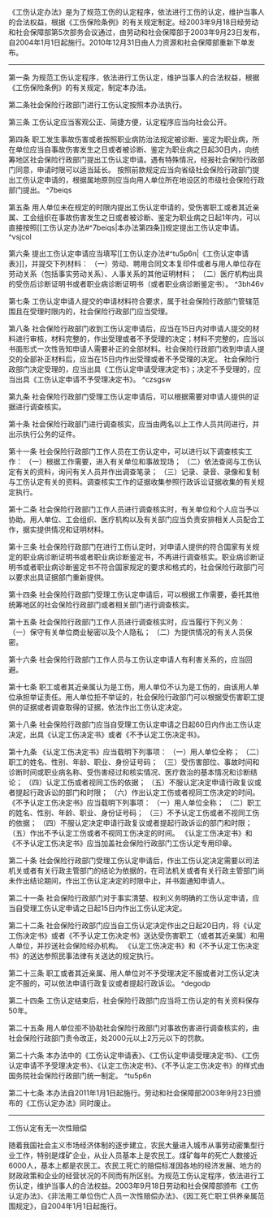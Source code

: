 《工伤认定办法》是为了规范工伤的认定程序，依法进行工伤的认定，维护当事人的合法权益，根据《工伤保险条例》的有关规定制定。经2003年9月18日经劳动和社会保障部第5次部务会议通过，由劳动和社会保障部于2003年9月23日发布，自2004年1月1日起施行。2010年12月31日由人力资源和社会保障部重新下单发布。
___
第一条 为规范工伤认定程序，依法进行工伤认定，维护当事人的合法权益，根据《工伤保险条例》的有关规定，制定本办法。

第二条社会保险行政部门进行工伤认定按照本办法执行。

第三条 工伤认定应当客观公正、简捷方便，认定程序应当向社会公开。

第四条 职工发生事故伤害或者按照职业病防治法规定被诊断、鉴定为职业病，所在单位应当自事故伤害发生之日或者被诊断、鉴定为职业病之日起30日内，向统筹地区社会保险行政部门提出工伤认定申请。遇有特殊情况，经报社会保险行政部门同意，申请时限可以适当延长。
按照前款规定应当向省级社会保险行政部门提出工伤认定申请的，根据属地原则应当向用人单位所在地设区的市级社会保险行政部门提出。 ^7beiqs

第五条 用人单位未在规定的时限内提出工伤认定申请的，受伤害职工或者其近亲属、工会组织在事故伤害发生之日或者被诊断、鉴定为职业病之日起1年内，可以直接按照[[工伤认定办法#^7beiqs|本办法第四条]]规定提出工伤认定申请。 ^vsjcol

第六条 提出工伤认定申请应当填写[[工伤认定办法#^tu5p6n|《工伤认定申请表》]]，并提交下列材料：
（一）劳动、聘用合同文本复印件或者与用人单位存在劳动关系（包括事实劳动关系）、人事关系的其他证明材料；
（二）医疗机构出具的受伤后诊断证明书或者职业病诊断证明书（或者职业病诊断鉴定书）。 ^3bh46v

第七条 工伤认定申请人提交的申请材料符合要求，属于社会保险行政部门管辖范围且在受理时限内的，社会保险行政部门应当受理。

第八条 社会保险行政部门收到工伤认定申请后，应当在15日内对申请人提交的材料进行审核，材料完整的，作出受理或者不予受理的决定；材料不完整的，应当以书面形式一次性告知申请人需要补正的全部材料。社会保险行政部门收到申请人提交的全部补正材料后，应当在15日内作出受理或者不予受理的决定。
社会保险行政部门决定受理的，应当出具《工伤认定申请受理决定书》；决定不予受理的，应当出具《工伤认定申请不予受理决定书》。 ^czsgsw

第九条 社会保险行政部门受理工伤认定申请后，可以根据需要对申请人提供的证据进行调查核实。

第十条 社会保险行政部门进行调查核实，应当由两名以上工作人员共同进行，并出示执行公务的证件。

第十一条 社会保险行政部门工作人员在工伤认定中，可以进行以下调查核实工作：
（一）根据工作需要，进入有关单位和事故现场；
（二）依法查阅与工伤认定有关的资料，询问有关人员并作出调查笔录；
（三）记录、录音、录像和复制与工伤认定有关的资料。调查核实工作的证据收集参照行政诉讼证据收集的有关规定执行。

第十二条 社会保险行政部门工作人员进行调查核实时，有关单位和个人应当予以协助。用人单位、工会组织、医疗机构以及有关部门应当负责安排相关人员配合工作，据实提供情况和证明材料。

第十三条 社会保险行政部门在进行工伤认定时，对申请人提供的符合国家有关规定的职业病诊断证明书或者职业病诊断鉴定书，不再进行调查核实。职业病诊断证明书或者职业病诊断鉴定书不符合国家规定的要求和格式的，社会保险行政部门可以要求出具证据部门重新提供。

第十四条 社会保险行政部门受理工伤认定申请后，可以根据工作需要，委托其他统筹地区的社会保险行政部门或者相关部门进行调查核实。

第十五条 社会保险行政部门工作人员进行调查核实时，应当履行下列义务：
（一）保守有关单位商业秘密以及个人隐私；
（二）为提供情况的有关人员保密。

第十六条 社会保险行政部门工作人员与工伤认定申请人有利害关系的，应当回避。

第十七条 职工或者其近亲属认为是工伤，用人单位不认为是工伤的，由该用人单位承担举证责任。用人单位拒不举证的，社会保险行政部门可以根据受伤害职工提供的证据或者调查取得的证据，依法作出工伤认定决定。

第十八条 社会保险行政部门应当自受理工伤认定申请之日起60日内作出工伤认定决定，出具《认定工伤决定书》或者《不予认定工伤决定书》。

第十九条 《认定工伤决定书》应当载明下列事项：
（一）用人单位全称；
（二）职工的姓名、性别、年龄、职业、身份证号码；
（三）受伤害部位、事故时间和诊断时间或职业病名称、受伤害经过和核实情况、医疗救治的基本情况和诊断结论；
（四）认定工伤或者视同工伤的依据；
（五）不服认定决定申请行政复议或者提起行政诉讼的部门和时限；
（六）作出认定工伤或者视同工伤决定的时间。
《不予认定工伤决定书》应当载明下列事项：
（一）用人单位全称；
（二）职工的姓名、性别、年龄、职业、身份证号码；
（三）不予认定工伤或者不视同工伤的依据；
（四）不服认定决定申请行政复议或者提起行政诉讼的部门和时限；
（五）作出不予认定工伤或者不视同工伤决定的时间。
《认定工伤决定书》和《不予认定工伤决定书》应当加盖社会保险行政部门工伤认定专用印章。

第二十条 社会保险行政部门受理工伤认定申请后，作出工伤认定决定需要以司法机关或者有关行政主管部门的结论为依据的，在司法机关或者有关行政主管部门尚未作出结论期间，作出工伤认定决定的时限中止，并书面通知申请人。

第二十一条 社会保险行政部门对于事实清楚、权利义务明确的工伤认定申请，应当自受理工伤认定申请之日起15日内作出工伤认定决定。

第二十二条 社会保险行政部门应当自工伤认定决定作出之日起20日内，将《认定工伤决定书》或者《不予认定工伤决定书》送达受伤害职工（或者其近亲属）和用人单位，并抄送社会保险经办机构。
《认定工伤决定书》和《不予认定工伤决定书》的送达参照民事法律有关送达的规定执行。

第二十三条 职工或者其近亲属、用人单位对不予受理决定不服或者对工伤认定决定不服的，可以依法申请行政复议或者提起行政诉讼。 ^degodp

第二十四条 工伤认定结束后，社会保险行政部门应当将工伤认定的有关资料保存50年。

第二十五条 用人单位拒不协助社会保险行政部门对事故伤害进行调查核实的，由社会保险行政部门责令改正，处2000元以上2万元以下的罚款。

第二十六条 本办法中的《工伤认定申请表》、《工伤认定申请受理决定书》、《工伤认定申请不予受理决定书》、《认定工伤决定书》、《不予认定工伤决定书》的样式由国务院社会保险行政部门统一制定。 ^tu5p6n

第二十七条 本办法自2011年1月1日起施行。劳动和社会保障部2003年9月23日颁布的《工伤认定办法》同时废止。

----------------------------------------------------------------------------

工伤认定有无一次性赔偿

随着我国社会主义市场经济体制的逐步建立，农民大量进入城市从事劳动密集型行业工作，特别是煤矿企业，从业人员基本上是农民工。煤矿每年的死亡人数接近6000人，基本上都是农民工。农民工死亡的赔偿标准因各地的经济发展、地方的财政政策和企业的经营状况的不同而有所区别。为规范工伤认定程序，依法进行工伤认定，维护当事人的合法权益。2003年9月18日劳动和社会保障部颁布《工伤认定办法》、《非法用工单位伤亡人员一次性赔偿办法》、《因工死亡职工供养亲属范围规定》，自2004年1月1日起施行。